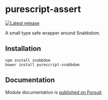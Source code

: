 # purescript-assert

[![Latest release](http://img.shields.io/github/release/LukaJCB/purescript-snabbdom.svg)](https://github.com/LukaJCB/purescript-snabbdom/releases)


A small type safe wrapper around Snabbdom.

## Installation

```
npm install snabbdom
bower install purescript-snabbdom
```

## Documentation

Module documentation is [published on Pursuit](https://pursuit.purescript.org/packages/purescript-snabbdom/).
